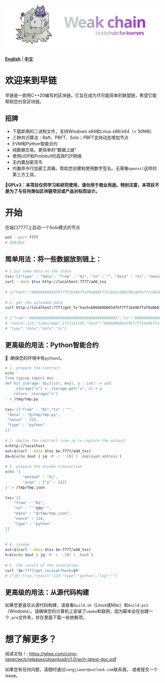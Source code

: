 ![Logo](./weak/doc/logo.svg)

[**English**](./README.md) | [**中文**](./README_CN.md)

<!-- # Welcome to Weak chain -->
# 欢迎来到早链
<!-- *Weak chain* is a blockchain written in C++20. It's designed to be a working -->
<!-- private chain that's as simple as possible in the hope that it could help you -->
<!-- get started with blockchain. -->

早链是一款用C++20编写的区块链。它旨在成为尽可能简单的联盟链，希望它能帮助您扫盲区块链。

## 招牌

+ 下载即用的二进制文件，支持Windows x64和Linux x86/x64（< 50MB）
+ 三种共识算法：Raft、PBFT、Solo；PBFT支持动态增加节点
+ EVM和Python智能合约
+ 纯数据交易。更简单的“数据上链”
+ 使用UDP和Protobuf的高效P2P网络
+ 无内置加密货币
+ 内置命令行加密工具箱，帮助您创建和使用数字签名。无需像`openssl`这样的第三方工具。

**📗️GPLv3：本项目仅供学习和研究使用，请勿用于商业用途。特别注意，本项目不是为了与任何类似区块链项目或产品对标而设计。**


<!-- # Get started -->
<!-- Start a node in Solo mode, listening on port 7777 -->
# 开始
在端口7777上启动一个Solo模式的节点
```bash
wch --port 7777
# 回车退出
```

<!-- ## Simple usage: Put some data on the chain: -->
## 简单用法：将一些数据放到链上：
```bash
# 1.put some data on the chain
txs='[{"type" : "data", "from" : "01", "to" : "", "data" : "hi", "nonce" : 123}]'
curl --data $txs http://localhost:7777/add_txs

# [{"hash":"b06b89b665df6f7ff1be967faf9a0601f71c0a3cdb8250c48fe7fcc663b18d1b"}]

# 2. get the uploaded data
curl http://localhost:7777/get_tx?hash=b06b89b665df6f7ff1be967faf9a0601f71c0a3cdb8250c48fe7fcc663b18d1b

# {"from":"0000000000000000000000000000000000000001","to":"0000000000000000000000000000000000000000",
# "nonce":123,"timestamp":1717141105,"hash":"b06b89b665df6f7ff1be967faf9a0601f71c0a3cdb8250c48fe7fcc663b18d1b",
# "type":"data","data":"hi"}
```

## 更高级的用法：Python智能合约
📗️ :确保您的环境中有`python3`。

```bash
# 1. prepare the contract
echo '
from typing import Any
def hi(_storage: dict[str, Any], y : int) -> int:
    _storage["x"] = _storage.get("x", 1) + y
    return _storage["x"]
' > /tmp/tmp.py

txs='[{"from" : "01","to" : "",
 "data" : "@/tmp/tmp.py",
 "nonce" : 123,
 "type" : "python"
}]'

# 2. deploy the contract (use jq to capture the output)
e=http://localhost
out=$(curl --data $txs $e:7777/add_txs)
da=$(echo $out | jq -M -r '.[0] | .deployed_address')

# 3. prepare the invoke transaction
echo '{
        "method" : "hi",
        "args" : {"y" : 122}
}' > /tmp/tmp.json

txs='[{
    "from" : "01",
    "to" : "'"$da"'",
    "data" : "@/tmp/tmp.json",
    "nonce" : 124,
    "type" : "python"
}]
'

# 4. invoke
out=$(curl --data $txs $e:7777/add_txs)
h=$(echo $out | jq -M -r '.[0] | .hash')

# 5. the result of the invocation:
curl "$e:7777/get_receipt?hash=$h"
# {"ok":true,"result":123,"type":"python","log":""}
```

<!-- ## More advanced usage: build from source -->

## 更高级的用法：从源代码构建

<!-- If you prefer build from source. Check out `build.sh` on linux or Mac, and `build.ps1` on -->
<!-- Windows. Make sure you have `cmake` and internet available, because the script -->
<!-- will create a `./.pre` folder and download some dependencies there. -->
如果您更喜欢从源代码构建，请查看`build.sh`（Linux或Mac）和`build.ps1`（Windows）。请确保您的计算机上安装了`cmake`和联网，因为脚本会在创建一个`.pre`文件夹，并在里面下载一些依赖项。

<!-- # Wanna Know More?  -->
<!-- Read the Doc! : https://gitee.com/cong-jianer/wch/releases/download/v1.0/wch-latest-doc.pdf -->

<!-- If you have any issues, feel free to contact me at `congjianer@outlook.com` or open an issue. -->

# 想了解更多？
阅读文档！: https://gitee.com/cong-jianer/wch/releases/download/v1.0/wch-latest-doc.pdf

如果您有任何问题，请随时通过`congjianer@outlook.com`联系我， 或者提交一个issue。

